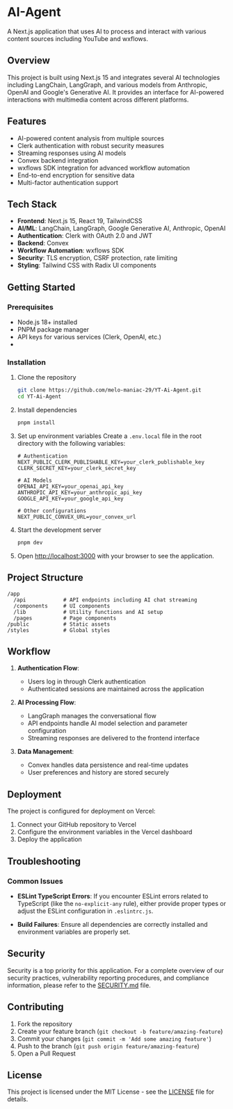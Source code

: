 # AI-Agent

A Next.js application that uses AI to process and interact with various content sources including YouTube and wxflows.

## Overview

This project is built using Next.js 15 and integrates several AI technologies including LangChain, LangGraph, and various models from Anthropic, OpenAI and Google's Generative AI. It provides an interface for AI-powered interactions with multimedia content across different platforms.



## Features

- AI-powered content analysis from multiple sources
- Clerk authentication with robust security measures
- Streaming responses using AI models
- Convex backend integration
- wxflows SDK integration for advanced workflow automation
- End-to-end encryption for sensitive data
- Multi-factor authentication support

## Tech Stack

- **Frontend**: Next.js 15, React 19, TailwindCSS
- **AI/ML**: LangChain, LangGraph, Google Generative AI, Anthropic, OpenAI
- **Authentication**: Clerk with OAuth 2.0 and JWT
- **Backend**: Convex
- **Workflow Automation**: wxflows SDK
- **Security**: TLS encryption, CSRF protection, rate limiting
- **Styling**: Tailwind CSS with Radix UI components


## Getting Started

### Prerequisites

- Node.js 18+ installed
- PNPM package manager
- API keys for various services (Clerk, OpenAI, etc.)
- 

### Installation

1. Clone the repository
   ```bash
   git clone https://github.com/melo-maniac-29/YT-Ai-Agent.git
   cd YT-Ai-Agent
   ```

2. Install dependencies
   ```bash
   pnpm install
   ```

3. Set up environment variables
   Create a `.env.local` file in the root directory with the following variables:
   ```
   # Authentication
   NEXT_PUBLIC_CLERK_PUBLISHABLE_KEY=your_clerk_publishable_key
   CLERK_SECRET_KEY=your_clerk_secret_key
   
   # AI Models
   OPENAI_API_KEY=your_openai_api_key
   ANTHROPIC_API_KEY=your_anthropic_api_key
   GOOGLE_API_KEY=your_google_api_key
   
   # Other configurations
   NEXT_PUBLIC_CONVEX_URL=your_convex_url
   ```

4. Start the development server
   ```bash
   pnpm dev
   ```

5. Open [http://localhost:3000](http://localhost:3000) with your browser to see the application.

## Project Structure

```
/app
  /api            # API endpoints including AI chat streaming
  /components     # UI components
  /lib            # Utility functions and AI setup
  /pages          # Page components
/public           # Static assets
/styles           # Global styles
```

## Workflow

1. **Authentication Flow**:
   - Users log in through Clerk authentication
   - Authenticated sessions are maintained across the application

2. **AI Processing Flow**:
   - LangGraph manages the conversational flow
   - API endpoints handle AI model selection and parameter configuration
   - Streaming responses are delivered to the frontend interface

3. **Data Management**:
   - Convex handles data persistence and real-time updates
   - User preferences and history are stored securely

## Deployment

The project is configured for deployment on Vercel:

1. Connect your GitHub repository to Vercel
2. Configure the environment variables in the Vercel dashboard
3. Deploy the application

## Troubleshooting

### Common Issues

- **ESLint TypeScript Errors**: If you encounter ESLint errors related to TypeScript (like the `no-explicit-any` rule), either provide proper types or adjust the ESLint configuration in `.eslintrc.js`.

- **Build Failures**: Ensure all dependencies are correctly installed and environment variables are properly set.

## Security

Security is a top priority for this application. For a complete overview of our security practices, vulnerability reporting procedures, and compliance information, please refer to the [SECURITY.md](./SECURITY.md) file.

## Contributing

1. Fork the repository
2. Create your feature branch (`git checkout -b feature/amazing-feature`)
3. Commit your changes (`git commit -m 'Add some amazing feature'`)
4. Push to the branch (`git push origin feature/amazing-feature`)
5. Open a Pull Request

## License

This project is licensed under the MIT License - see the [LICENSE](./LICENSE) file for details.
